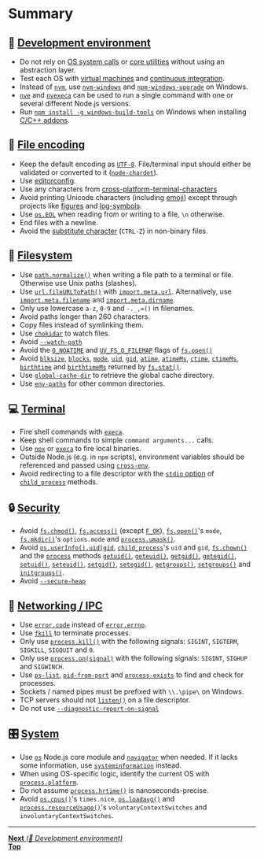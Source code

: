 # Summary

## 🤖 [Development environment](1_development_environment/README.md)

- Do not rely on [OS system calls](https://en.wikipedia.org/wiki/System_call) or
  [core utilities](https://www.gnu.org/software/coreutils/) without using an
  abstraction layer.
- Test each OS with
  [virtual machines](https://en.wikipedia.org/wiki/Virtual_machine) and
  [continuous integration](https://en.wikipedia.org/wiki/Continuous_integration).
- Instead of [`nvm`](https://github.com/nvm-sh/nvm), use
  [`nvm-windows`](https://github.com/coreybutler/nvm-windows) and
  [`npm-windows-upgrade`](https://github.com/felixrieseberg/npm-windows-upgrade)
  on Windows.
- [`nve`](https://github.com/ehmicky/nve) and
  [`nvexeca`](https://github.com/ehmicky/nvexeca) can be used to run a single
  command with one or several different Node.js versions.
- Run
  [`npm install -g windows-build-tools`](https://github.com/felixrieseberg/windows-build-tools)
  on Windows when installing [C/C++ addons](https://nodejs.org/api/addons.html).

## 📝 [File encoding](2_file_encoding/README.md)

- Keep the default encoding as [`UTF-8`](https://en.wikipedia.org/wiki/UTF-8).
  File/terminal input should either be validated or converted to it
  ([`node-chardet`](https://github.com/runk/node-chardet)).
- Use [editorconfig](https://editorconfig.org/).
- Use any characters from
  [cross-platform-terminal-characters](https://github.com/ehmicky/cross-platform-terminal-characters)
- Avoid printing Unicode characters (including
  [emoji](https://en.wikipedia.org/wiki/Emoji)) except through projects like
  [figures](https://github.com/sindresorhus/figures) and
  [log-symbols](https://github.com/sindresorhus/log-symbols).
- Use [`os.EOL`](https://nodejs.org/api/os.html#os_os_eol) when reading from or
  writing to a file, `\n` otherwise.
- End files with a newline.
- Avoid the
  [substitute character](https://en.wikipedia.org/wiki/Substitute_character)
  (`CTRL-Z`) in non-binary files.

## 📂 [Filesystem](3_filesystem/README.md)

- Use
  [`path.normalize()`](https://nodejs.org/api/path.html#path_path_normalize_path)
  when writing a file path to a terminal or file. Otherwise use Unix paths
  (slashes).
- Use
  [`url.fileURLToPath()`](https://nodejs.org/api/url.html#url_url_fileurltopath_url)
  with [`import.meta.url`](https://nodejs.org/api/esm.html#esm_import_meta_url).
  Alternatively, use
  [`import.meta.filename`](https://nodejs.org/api/esm.html#importmetafilename)
  and
  [`import.meta.dirname`](https://nodejs.org/api/esm.html#importmetadirname).
- Only use lowercase `a-z`, `0-9` and `-._,=()` in filenames.
- Avoid paths longer than 260 characters.
- Copy files instead of symlinking them.
- Use [`chokidar`](https://github.com/paulmillr/chokidar) to watch files.
- Avoid [`--watch-path`](https://nodejs.org/api/cli.html#--watch-path)
- Avoid the [`O_NOATIME`](https://nodejs.org/api/fs.html#fs_file_open_constants)
  and [`UV_FS_O_FILEMAP`](https://nodejs.org/api/fs.html#fs_file_open_constants)
  flags of
  [`fs.open()`](https://nodejs.org/api/fs.html#fs_fs_open_path_flags_mode_callback)
- Avoid [`blksize`](https://nodejs.org/api/fs.html#fs_stats_blksize),
  [`blocks`](https://nodejs.org/api/fs.html#fs_stats_blocks),
  [`mode`](https://nodejs.org/api/fs.html#fs_stats_mode),
  [`uid`](https://nodejs.org/api/fs.html#fs_stats_uid),
  [`gid`](https://nodejs.org/api/fs.html#fs_stats_gid),
  [`atime`](https://nodejs.org/api/fs.html#fs_stats_atime),
  [`atimeMs`](https://nodejs.org/api/fs.html#fs_stats_atimems),
  [`ctime`](https://nodejs.org/api/fs.html#fs_stats_ctime),
  [`ctimeMs`](https://nodejs.org/api/fs.html#fs_stats_ctimems),
  [`birthtime`](https://nodejs.org/api/fs.html#fs_stats_birthtime) and
  [`birthtimeMs`](https://nodejs.org/api/fs.html#fs_stats_birthtimems) returned
  by
  [`fs.stat()`](https://nodejs.org/api/fs.html#fs_fs_stat_path_options_callback).
- Use [`global-cache-dir`](https://github.com/ehmicky/global-cache-dir) to
  retrieve the global cache directory.
- Use [`env-paths`](https://github.com/sindresorhus/env-paths) for other common
  directories.

## 💻 [Terminal](4_terminal/README.md)

- Fire shell commands with [`execa`](https://github.com/sindresorhus/execa).
- Keep shell commands to simple `command arguments...` calls.
- Use [`npx`](https://github.com/zkat/npx) or
  [`execa`](https://github.com/sindresorhus/execa) to fire local binaries.
- Outside Node.js (e.g. in `npm` scripts), environment variables should be
  referenced and passed using
  [`cross-env`](https://github.com/kentcdodds/cross-env).
- Avoid redirecting to a file descriptor with the
  [`stdio` option](https://nodejs.org/api/child_process.html#child_process_options_stdio)
  of [`child_process`](https://nodejs.org/api/child_process.html) methods.

## 🔒 [Security](5_security/README.md)

- Avoid
  [`fs.chmod()`](https://nodejs.org/api/fs.html#fs_fs_chmod_path_mode_callback),
  [`fs.access()`](https://nodejs.org/api/fs.html#fs_fs_access_path_mode_callback)
  (except [`F_OK`](https://nodejs.org/api/fs.html#fs_file_access_constants)),
  [`fs.open()`](https://nodejs.org/api/fs.html#fs_fs_open_path_flags_mode_callback)'s
  `mode`,
  [`fs.mkdir()`](https://nodejs.org/api/fs.html#fs_fs_mkdir_path_options_callback)'s
  `options.mode` and
  [`process.umask()`](https://nodejs.org/api/process.html#process_process_umask_mask).
- Avoid
  [`os.userInfo().uid|gid`](https://nodejs.org/api/os.html#os_os_userinfo_options),
  [`child_process`](https://nodejs.org/api/child_process.html#child_processspawncommand-args-options)'s
  `uid` and `gid`,
  [`fs.chown()`](https://nodejs.org/api/fs.html#fs_fs_chown_path_uid_gid_callback)
  and the [`process`](https://nodejs.org/api/process.html) methods
  [`getuid()`](https://nodejs.org/api/process.html#process_process_getuid),
  [`geteuid()`](https://nodejs.org/api/process.html#process_process_geteuid),
  [`getgid()`](https://nodejs.org/api/process.html#process_process_getgid),
  [`getegid()`](https://nodejs.org/api/process.html#process_process_getegid),
  [`setuid()`](https://nodejs.org/api/process.html#process_process_setuid_id),
  [`seteuid()`](https://nodejs.org/api/process.html#process_process_seteuid_id),
  [`setgid()`](https://nodejs.org/api/process.html#process_process_setgid_id),
  [`setegid()`](https://nodejs.org/api/process.html#process_process_setegid_id),
  [`getgroups()`](https://nodejs.org/api/process.html#process_process_getgroups),
  [`setgroups()`](https://nodejs.org/api/process.html#process_process_setgroups_groups)
  and
  [`initgroups()`](https://nodejs.org/api/process.html#process_process_initgroups_user_extragroup).
- Avoid [`--secure-heap`](https://nodejs.org/api/cli.html#cli_secure_heap_n)

## 📡 [Networking / IPC](6_networking_ipc/README.md)

- Use [`error.code`](https://nodejs.org/api/errors.html#errors_error_code)
  instead of
  [`error.errno`](https://nodejs.org/api/errors.html#errors_error_errno).
- Use [`fkill`](https://github.com/sindresorhus/fkill) to terminate processes.
- Only use
  [`process.kill()`](https://nodejs.org/api/process.html#process_process_kill_pid_signal)
  with the following signals: `SIGINT`, `SIGTERM`, `SIGKILL`, `SIGQUIT` and `0`.
- Only use
  [`process.on(signal)`](https://nodejs.org/api/process.html#process_signal_events)
  with the following signals: `SIGINT`, `SIGHUP` and `SIGWINCH`.
- Use [`ps-list`](https://github.com/sindresorhus/ps-list),
  [`pid-from-port`](https://github.com/kevva/pid-from-port) and
  [`process-exists`](https://github.com/sindresorhus/process-exists) to find and
  check for processes.
- Sockets / named pipes must be prefixed with `\\.\pipe\` on Windows.
- TCP servers should not
  [`listen()`](https://nodejs.org/api/net.html#net_server_listen_handle_backlog_callback)
  on a file descriptor.
- Do not use
  [`--diagnostic-report-on-signal`](https://nodejs.org/api/report.html#report_usage)

## 🎛️ [System](7_system/README.md)

- Use [`os`](https://nodejs.org/api/os.html) Node.js core module and
  [`navigator`](https://nodejs.org/api/globals.html#navigator) when needed. If
  it lacks some information, use
  [`systeminformation`](https://github.com/sebhildebrandt/systeminformation)
  instead.
- When using OS-specific logic, identify the current OS with
  [`process.platform`](https://nodejs.org/api/process.html#process_process_platform).
- Do not assume
  [`process.hrtime()`](https://nodejs.org/api/process.html#process_process_hrtime_time)
  is nanoseconds-precise.
- Avoid [`os.cpus()`](https://nodejs.org/api/os.html#os_os_cpus)'s `times.nice`,
  [`os.loadavg()`](https://nodejs.org/api/os.html#os_os_loadavg) and
  [`process.resourceUsage()`](https://nodejs.org/api/all.html#process_process_resourceusage)'s
  `voluntaryContextSwitches` and `involuntaryContextSwitches`.

<hr>

[**Next** _(🤖 Development environment)_](1_development_environment/README.md)\
[**Top**](../README.md#table-of-contents)
